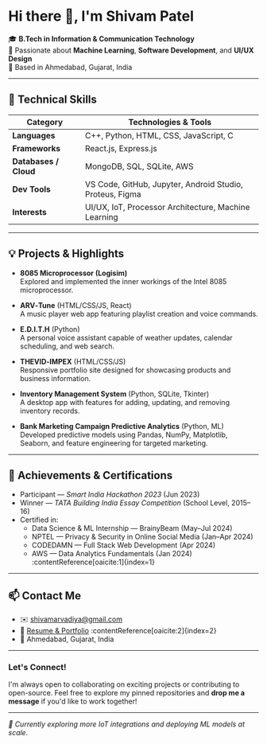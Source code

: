 # Hi there 👋, I'm Shivam Patel

🎓 **B.Tech in Information & Communication Technology**  
🎯 Passionate about **Machine Learning**, **Software Development**, and **UI/UX Design**  
📍 Based in Ahmedabad, Gujarat, India

---

## 🚀 Technical Skills

| Category         | Technologies & Tools |
|-----------------|-----------------------|
| **Languages**   | C++, Python, HTML, CSS, JavaScript, C |
| **Frameworks**  | React.js, Express.js |
| **Databases / Cloud** | MongoDB, SQL, SQLite, AWS |
| **Dev Tools**   | VS Code, GitHub, Jupyter, Android Studio, Proteus, Figma |
| **Interests**   | UI/UX, IoT, Processor Architecture, Machine Learning |

---

## 💡 Projects & Highlights

- **8085 Microprocessor (Logisim)**  
  Explored and implemented the inner workings of the Intel 8085 microprocessor.

- **ARV‑Tune** (HTML/CSS/JS, React)  
  A music player web app featuring playlist creation and voice commands.

- **E.D.I.T.H** (Python)  
  A personal voice assistant capable of weather updates, calendar scheduling, and web search.

- **THEVID‑IMPEX** (HTML/CSS/JS)  
  Responsive portfolio site designed for showcasing products and business information.

- **Inventory Management System** (Python, SQLite, Tkinter)  
  A desktop app with features for adding, updating, and removing inventory records.

- **Bank Marketing Campaign Predictive Analytics** (Python, ML)  
  Developed predictive models using Pandas, NumPy, Matplotlib, Seaborn, and feature engineering for targeted marketing.

---

## 🌟 Achievements & Certifications

- Participant — *Smart India Hackathon 2023* (Jun 2023)  
- Winner — *TATA Building India Essay Competition* (School Level, 2015–16)  
- Certified in:
  - Data Science & ML Internship — BrainyBeam (May–Jul 2024)  
  - NPTEL — Privacy & Security in Online Social Media (Jan–Apr 2024)  
  - CODEDAMN — Full Stack Web Development (Apr 2024)  
  - AWS — Data Analytics Fundamentals (Jan 2024) :contentReference[oaicite:1]{index=1}

---

## 📫 Contact Me

- ✉️ shivamarvadiya@gmail.com  
- 🔗 [Resume & Portfolio](https://shivamarvadiya.netlify.app/Files/21BIT124-Resume.pdf) :contentReference[oaicite:2]{index=2}  
- 📍 Ahmedabad, Gujarat, India

---

### Let's Connect!

I'm always open to collaborating on exciting projects or contributing to open-source. Feel free to explore my pinned repositories and **drop me a message** if you'd like to work together!

---

*🔭 Currently exploring more IoT integrations and deploying ML models at scale.*
